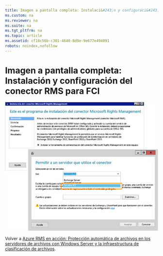 ```yaml
---
title: Imagen a pantalla completa: Instalaci&#243;n y configuraci&#243;n del conector RMS para FCI
ms.custom: na
ms.reviewer: na
ms.suite: na
ms.tgt_pltfrm: na
ms.topic: article
ms.assetid: cf18c56b-c301-4640-8d9e-9e677e494091
robots: noindex,nofollow
---
```

# Imagen a pantalla completa: Instalaci&#243;n y configuraci&#243;n del conector RMS para FCI
![](../Image/AzRMS_FCI_Connector.png)

Volver a [Azure RMS en acción: Protección automática de archivos en los servidores de archivos con Windows Server y la infraestructura de clasificación de archivos](http://technet.microsoft.com/library/jj585026.aspx).


